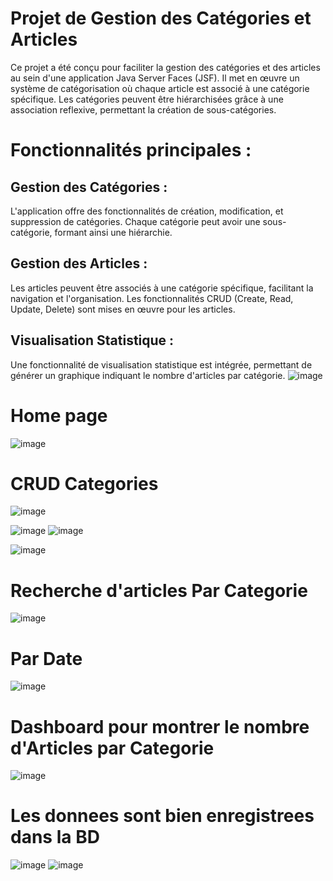 # Projet de Gestion des Catégories et Articles
Ce projet a été conçu pour faciliter la gestion des catégories et des articles au sein d'une application Java Server Faces (JSF). Il met en œuvre un système de catégorisation où chaque article est associé à une catégorie spécifique. Les catégories peuvent être hiérarchisées grâce à une association reflexive, permettant la création de sous-catégories.

# Fonctionnalités principales :

## Gestion des Catégories :
L'application offre des fonctionnalités de création, modification, et suppression de catégories. Chaque catégorie peut avoir une sous-catégorie, formant ainsi une hiérarchie.

## Gestion des Articles :
Les articles peuvent être associés à une catégorie spécifique, facilitant la navigation et l'organisation. Les fonctionnalités CRUD (Create, Read, Update, Delete) sont mises en œuvre pour les articles.

## Visualisation Statistique :
Une fonctionnalité de visualisation statistique est intégrée, permettant de générer un graphique indiquant le nombre d'articles par catégorie.
![image](https://github.com/mayss14/Java-server-Faces-Web-Application/assets/96689689/5b87dca6-08a9-4b04-84a4-27d90fd2ca1b)

# Home page
![image](https://github.com/mayss14/Java-server-Faces-Web-Application/assets/96689689/7e7a9f11-4110-40bb-957d-71fa949db195)
# CRUD Categories
![image](https://github.com/mayss14/Java-server-Faces-Web-Application/assets/96689689/d67a748e-5e9a-42cb-9d80-e61791a37b8a)

![image](https://github.com/mayss14/Java-server-Faces-Web-Application/assets/96689689/3c188512-585c-473f-b75f-3a0cba67f051)
![image](https://github.com/mayss14/Java-server-Faces-Web-Application/assets/96689689/290d77c2-daa0-43c1-b993-7a6c840945dc)

![image](https://github.com/mayss14/Java-server-Faces-Web-Application/assets/96689689/ffeffd3e-a600-44f4-b675-b3a4bad278c2)

# Recherche d'articles Par Categorie
![image](https://github.com/mayss14/Java-server-Faces-Web-Application/assets/96689689/d7db249b-48e1-4782-b689-96fc1837a1da)
# Par Date
![image](https://github.com/mayss14/Java-server-Faces-Web-Application/assets/96689689/24bc6be4-45f3-43d6-9e68-2d2ba7548fed)

# Dashboard pour montrer le nombre d'Articles par Categorie
![image](https://github.com/mayss14/Java-server-Faces-Web-Application/assets/96689689/4e94d178-426b-4440-8135-c56e86d9e920)

# Les donnees sont bien enregistrees dans la BD
![image](https://github.com/mayss14/Java-server-Faces-Web-Application/assets/96689689/97765507-1480-4429-af40-322155639de9)
![image](https://github.com/mayss14/Java-server-Faces-Web-Application/assets/96689689/5eb360f7-5c6d-4efe-91b9-a5dc12788511)













